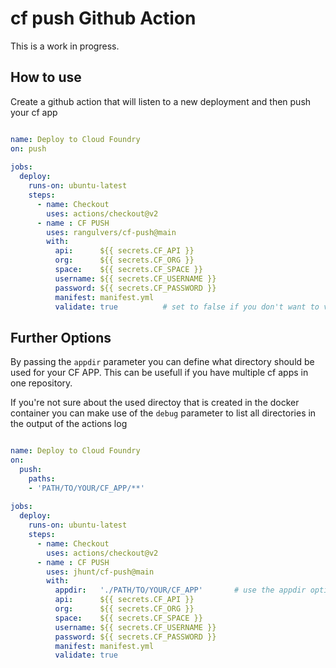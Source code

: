 cf push Github Action
=====================

This is a work in progress.

## How to use

Create a github action that will listen to a new deployment and then push your cf app

```yml

name: Deploy to Cloud Foundry
on: push
    
jobs:
  deploy:
    runs-on: ubuntu-latest
    steps:
      - name: Checkout
        uses: actions/checkout@v2
      - name : CF PUSH
        uses: rangulvers/cf-push@main
        with:
          api:      ${{ secrets.CF_API }}
          org:      ${{ secrets.CF_ORG }}
          space:    ${{ secrets.CF_SPACE }}
          username: ${{ secrets.CF_USERNAME }}
          password: ${{ secrets.CF_PASSWORD }}
          manifest: manifest.yml
          validate: true          # set to false if you don't want to validate ssl
```

## Further Options

By passing the  ``appdir`` parameter you can define what directory should be used for your CF APP. This can be usefull if you have multiple cf apps in one repository.

If you're not sure about the used directoy that is created in the docker container you can make use of the ``debug`` parameter to list all directories in the output of the actions log

```yml

name: Deploy to Cloud Foundry
on:
  push:
    paths:
    - 'PATH/TO/YOUR/CF_APP/**'
    
jobs:
  deploy:
    runs-on: ubuntu-latest
    steps:
      - name: Checkout
        uses: actions/checkout@v2
      - name : CF PUSH
        uses: jhunt/cf-push@main
        with:
          appdir:   './PATH/TO/YOUR/CF_APP'       # use the appdir option to select a specif folder where the cf app is stored
          api:      ${{ secrets.CF_API }}
          org:      ${{ secrets.CF_ORG }}
          space:    ${{ secrets.CF_SPACE }}
          username: ${{ secrets.CF_USERNAME }}
          password: ${{ secrets.CF_PASSWORD }}
          manifest: manifest.yml
          validate: true          
```


